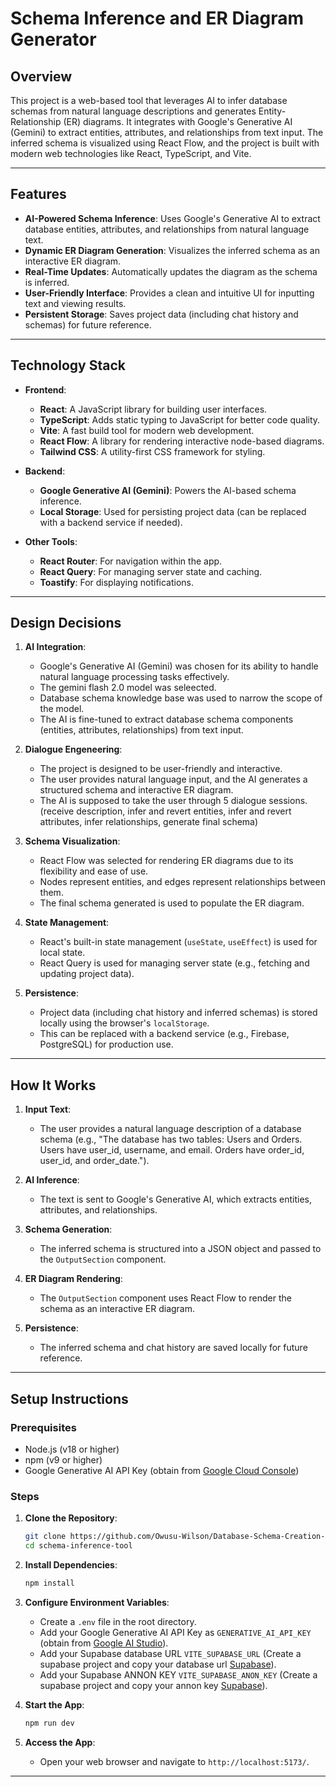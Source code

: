 # Schema Inference and ER Diagram Generator

## Overview
This project is a web-based tool that leverages AI to infer database schemas from natural language descriptions and generates Entity-Relationship (ER) diagrams. It integrates with Google's Generative AI (Gemini) to extract entities, attributes, and relationships from text input. The inferred schema is visualized using React Flow, and the project is built with modern web technologies like React, TypeScript, and Vite.

---

## Features
- **AI-Powered Schema Inference**: Uses Google's Generative AI to extract database entities, attributes, and relationships from natural language text.
- **Dynamic ER Diagram Generation**: Visualizes the inferred schema as an interactive ER diagram.
- **Real-Time Updates**: Automatically updates the diagram as the schema is inferred.
- **User-Friendly Interface**: Provides a clean and intuitive UI for inputting text and viewing results.
- **Persistent Storage**: Saves project data (including chat history and schemas) for future reference.

---

## Technology Stack
- **Frontend**:
  - **React**: A JavaScript library for building user interfaces.
  - **TypeScript**: Adds static typing to JavaScript for better code quality.
  - **Vite**: A fast build tool for modern web development.
  - **React Flow**: A library for rendering interactive node-based diagrams.
  - **Tailwind CSS**: A utility-first CSS framework for styling.

- **Backend**:
  - **Google Generative AI (Gemini)**: Powers the AI-based schema inference.
  - **Local Storage**: Used for persisting project data (can be replaced with a backend service if needed).

- **Other Tools**:
  - **React Router**: For navigation within the app.
  - **React Query**: For managing server state and caching.
  - **Toastify**: For displaying notifications.

---

## Design Decisions
1. **AI Integration**:
   - Google's Generative AI (Gemini) was chosen for its ability to handle natural language processing tasks effectively.
   - The gemini flash 2.0 model was seleected.
   - Database schema knowledge base was used to narrow the scope of the model.
   - The AI is fine-tuned to extract database schema components (entities, attributes, relationships) from text input.

2. **Dialogue Engeneering**:
   - The project is designed to be user-friendly and interactive.
   - The user provides natural language input, and the AI generates a structured schema and interactive ER diagram.
   - The AI is supposed to take the user through 5 dialogue sessions.(receive description, infer and revert entities, infer and revert attributes, infer relationships, generate final schema)

2. **Schema Visualization**:
   - React Flow was selected for rendering ER diagrams due to its flexibility and ease of use.
   - Nodes represent entities, and edges represent relationships between them.
   - The final schema generated is used to populate the ER diagram.

3. **State Management**:
   - React's built-in state management (`useState`, `useEffect`) is used for local state.
   - React Query is used for managing server state (e.g., fetching and updating project data).

4. **Persistence**:
   - Project data (including chat history and inferred schemas) is stored locally using the browser's `localStorage`.
   - This can be replaced with a backend service (e.g., Firebase, PostgreSQL) for production use.

---

## How It Works
1. **Input Text**:
   - The user provides a natural language description of a database schema (e.g., "The database has two tables: Users and Orders. Users have user_id, username, and email. Orders have order_id, user_id, and order_date.").

2. **AI Inference**:
   - The text is sent to Google's Generative AI, which extracts entities, attributes, and relationships.

3. **Schema Generation**:
   - The inferred schema is structured into a JSON object and passed to the `OutputSection` component.

4. **ER Diagram Rendering**:
   - The `OutputSection` component uses React Flow to render the schema as an interactive ER diagram.

5. **Persistence**:
   - The inferred schema and chat history are saved locally for future reference.

---

## Setup Instructions

### Prerequisites
- Node.js (v18 or higher)
- npm (v9 or higher)
- Google Generative AI API Key (obtain from [Google Cloud Console](https://console.cloud.google.com/))

### Steps
1. **Clone the Repository**:
   ```bash
   git clone https://github.com/Owusu-Wilson/Database-Schema-Creation-System.git
   cd schema-inference-tool
   ```

2. **Install Dependencies**:
   ```bash
   npm install
   ```

3. **Configure Environment Variables**:
   - Create a `.env` file in the root directory.
   - Add your Google Generative AI API Key as `GENERATIVE_AI_API_KEY` (obtain from [Google AI Studio](https://aistudio.google.com//)).
   - Add your Supabase database URL `VITE_SUPABASE_URL` (Create a supabase project and copy your database url [Supabase](https://supabase.com//)).
   - Add your Supabase ANNON KEY `VITE_SUPABASE_ANON_KEY` (Create a supabase project and copy your annon key [Supabase](https://supabase.com//)).

4. **Start the App**:
   ```bash
   npm run dev
   ```

5. **Access the App**:
   - Open your web browser and navigate to `http://localhost:5173/`.

---